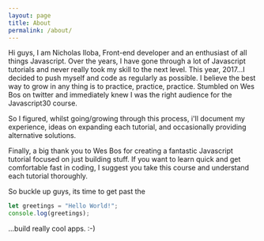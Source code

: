 ```yaml
---
layout: page
title: About
permalink: /about/
---
```


Hi guys, I am Nicholas Iloba, Front-end developer and an enthusiast of all things Javascript. Over the years, I have gone through a lot of Javascript tutorials and never really took my skill to the next level. This year, 2017...I decided to push myself and code as regularly as possible. I believe the best way to grow in any thing is to practice, practice, practice. Stumbled on Wes Bos on twitter and immediately knew I was the right audience for the Javascript30 course.

So I figured, whilst going/growing through this process, i'll document my experience, ideas on expanding each tutorial, and occasionally providing alternative solutions.

Finally, a big thank you to Wes Bos for creating a fantastic Javascript tutorial focused on just building stuff. If you want to learn quick and get comfortable fast in coding, I suggest you take this course and understand each tutorial thoroughly.

So buckle up guys, its time to get past the

```javascript
let greetings = "Hello World!";
console.log(greetings);

```
...build really cool apps. :-)
